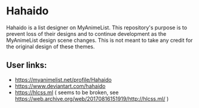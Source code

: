 # Hahaido

Hahaido is a list designer on MyAnimeList. This repository's purpose is to prevent loss of their designs and to continue development as the MyAnimeList design scene changes. This is not meant to take any credit for the original design of these themes.

## User links:

- https://myanimelist.net/profile/Hahaido
- https://www.deviantart.com/hahaido
- https://hlcss.ml ( seems to be broken, see https://web.archive.org/web/20170816151919/http://hlcss.ml/ )

